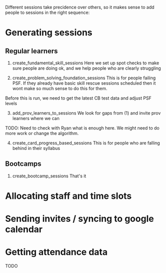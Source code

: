 Different sessions take precidence over others, so it makes sense to add people to sessions in the right sequence:

# Generating sessions

## Regular learners 

1. create_fundamental_skill_sessions
Here we set up spot checks to make sure people are doing ok, and we help people who are clearly struggling 

2. create_problem_solving_foundation_sessions 
This is for people failing PSF. If they already have basic skill rescue sessions scheduled then it wont make so much sense to do this for them.

Before this is run, we need to get the latest CB test data and adjust PSF levels 

3. add_prov_learners_to_sessions 
We look for gaps from (1) and invite prov learners where we can 

TODO: Need to check with Ryan what is enough here. We might need to do more work or change the algorithm.

4. create_card_progress_based_sessions 
This is for people who are falling behind in their syllabus 

## Bootcamps 

1. create_bootcamp_sessions 
That's it

# Allocating staff and time slots 


# Sending invites / syncing to google calendar 


# Getting attendance data
TODO 

